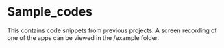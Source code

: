 # Sample_codes

This contains code snippets from previous projects. A screen recording of one of the apps can be viewed in the /example folder. 